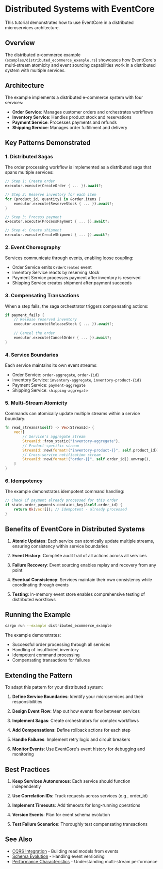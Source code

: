 # Distributed Systems with EventCore

This tutorial demonstrates how to use EventCore in a distributed microservices architecture.

## Overview

The distributed e-commerce example (`examples/distributed_ecommerce_example.rs`) showcases how EventCore's multi-stream atomicity and event sourcing capabilities work in a distributed system with multiple services.

## Architecture

The example implements a distributed e-commerce system with four services:

- **Order Service**: Manages customer orders and orchestrates workflows
- **Inventory Service**: Handles product stock and reservations
- **Payment Service**: Processes payments and refunds
- **Shipping Service**: Manages order fulfillment and delivery

## Key Patterns Demonstrated

### 1. Distributed Sagas

The order processing workflow is implemented as a distributed saga that spans multiple services:

```rust
// Step 1: Create order
executor.execute(CreateOrder { ... }).await?;

// Step 2: Reserve inventory for each item
for (product_id, quantity) in &order.items {
    executor.execute(ReserveStock { ... }).await?;
}

// Step 3: Process payment
executor.execute(ProcessPayment { ... }).await?;

// Step 4: Create shipment
executor.execute(CreateShipment { ... }).await?;
```

### 2. Event Choreography

Services communicate through events, enabling loose coupling:

- Order Service emits `OrderCreated` event
- Inventory Service reacts by reserving stock
- Payment Service processes payment after inventory is reserved
- Shipping Service creates shipment after payment succeeds

### 3. Compensating Transactions

When a step fails, the saga orchestrator triggers compensating actions:

```rust
if payment_fails {
    // Release reserved inventory
    executor.execute(ReleaseStock { ... }).await?;
    
    // Cancel the order
    executor.execute(CancelOrder { ... }).await?;
}
```

### 4. Service Boundaries

Each service maintains its own event streams:

- Order Service: `order-aggregate`, `order-{id}`
- Inventory Service: `inventory-aggregate`, `inventory-product-{id}`
- Payment Service: `payment-aggregate`
- Shipping Service: `shipping-aggregate`

### 5. Multi-Stream Atomicity

Commands can atomically update multiple streams within a service boundary:

```rust
fn read_streams(&self) -> Vec<StreamId> {
    vec![
        // Service's aggregate stream
        StreamId::from_static("inventory-aggregate"),
        // Product-specific stream
        StreamId::new(format!("inventory-product-{}", self.product_id)).unwrap(),
        // Cross-service notification stream
        StreamId::new(format!("order-{}", self.order_id)).unwrap(),
    ]
}
```

### 6. Idempotency

The example demonstrates idempotent command handling:

```rust
// Check if payment already processed for this order
if state.order_payments.contains_key(&self.order_id) {
    return Ok(vec![]); // Idempotent - already processed
}
```

## Benefits of EventCore in Distributed Systems

1. **Atomic Updates**: Each service can atomically update multiple streams, ensuring consistency within service boundaries

2. **Event History**: Complete audit trail of all actions across all services

3. **Failure Recovery**: Event sourcing enables replay and recovery from any point

4. **Eventual Consistency**: Services maintain their own consistency while coordinating through events

5. **Testing**: In-memory event store enables comprehensive testing of distributed workflows

## Running the Example

```bash
cargo run --example distributed_ecommerce_example
```

The example demonstrates:
- Successful order processing through all services
- Handling of insufficient inventory
- Idempotent command processing
- Compensating transactions for failures

## Extending the Pattern

To adapt this pattern for your distributed system:

1. **Define Service Boundaries**: Identify your microservices and their responsibilities

2. **Design Event Flow**: Map out how events flow between services

3. **Implement Sagas**: Create orchestrators for complex workflows

4. **Add Compensations**: Define rollback actions for each step

5. **Handle Failures**: Implement retry logic and circuit breakers

6. **Monitor Events**: Use EventCore's event history for debugging and monitoring

## Best Practices

1. **Keep Services Autonomous**: Each service should function independently

2. **Use Correlation IDs**: Track requests across services (e.g., order_id)

3. **Implement Timeouts**: Add timeouts for long-running operations

4. **Version Events**: Plan for event schema evolution

5. **Test Failure Scenarios**: Thoroughly test compensating transactions

## See Also

- [CQRS Integration](../cqrs-design.md) - Building read models from events
- [Schema Evolution](../schema-evolution.md) - Handling event versioning
- [Performance Characteristics](../performance-characteristics.md) - Understanding multi-stream performance